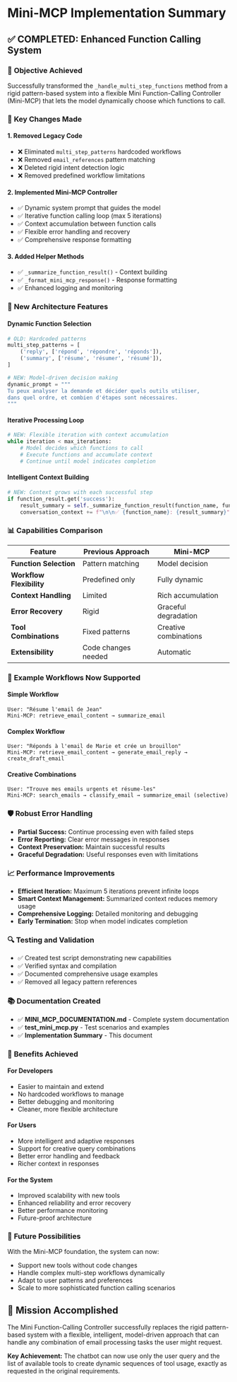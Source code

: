 # Mini-MCP Implementation Summary

## ✅ **COMPLETED: Enhanced Function Calling System**

### 🎯 **Objective Achieved**
Successfully transformed the `_handle_multi_step_functions` method from a rigid pattern-based system into a flexible Mini Function-Calling Controller (Mini-MCP) that lets the model dynamically choose which functions to call.

### 🔧 **Key Changes Made**

#### 1. **Removed Legacy Code**
- ❌ Eliminated `multi_step_patterns` hardcoded workflows
- ❌ Removed `email_references` pattern matching
- ❌ Deleted rigid intent detection logic
- ❌ Removed predefined workflow limitations

#### 2. **Implemented Mini-MCP Controller**
- ✅ Dynamic system prompt that guides the model
- ✅ Iterative function calling loop (max 5 iterations)
- ✅ Context accumulation between function calls
- ✅ Flexible error handling and recovery
- ✅ Comprehensive response formatting

#### 3. **Added Helper Methods**
- ✅ `_summarize_function_result()` - Context building
- ✅ `_format_mini_mcp_response()` - Response formatting
- ✅ Enhanced logging and monitoring

### 🎨 **New Architecture Features**

#### **Dynamic Function Selection**
```python
# OLD: Hardcoded patterns
multi_step_patterns = [
    ('reply', ['répond', 'répondre', 'réponds']),
    ('summary', ['résume', 'résumer', 'résumé']),
]

# NEW: Model-driven decision making
dynamic_prompt = """
Tu peux analyser la demande et décider quels outils utiliser,
dans quel ordre, et combien d'étapes sont nécessaires.
"""
```

#### **Iterative Processing Loop**
```python
# NEW: Flexible iteration with context accumulation
while iteration < max_iterations:
    # Model decides which functions to call
    # Execute functions and accumulate context
    # Continue until model indicates completion
```

#### **Intelligent Context Building**
```python
# NEW: Context grows with each successful step
if function_result.get('success'):
    result_summary = self._summarize_function_result(function_name, function_result)
    conversation_context += f"\n\n✅ {function_name}: {result_summary}"
```

### 📊 **Capabilities Comparison**

| Feature | Previous Approach | Mini-MCP |
|---------|------------------|----------|
| **Function Selection** | Pattern matching | Model decision |
| **Workflow Flexibility** | Predefined only | Fully dynamic |
| **Context Handling** | Limited | Rich accumulation |
| **Error Recovery** | Rigid | Graceful degradation |
| **Tool Combinations** | Fixed patterns | Creative combinations |
| **Extensibility** | Code changes needed | Automatic |

### 🚀 **Example Workflows Now Supported**

#### **Simple Workflow**
```
User: "Résume l'email de Jean"
Mini-MCP: retrieve_email_content → summarize_email
```

#### **Complex Workflow**
```
User: "Réponds à l'email de Marie et crée un brouillon"
Mini-MCP: retrieve_email_content → generate_email_reply → create_draft_email
```

#### **Creative Combinations**
```
User: "Trouve mes emails urgents et résume-les"
Mini-MCP: search_emails → classify_email → summarize_email (selective)
```

### 🛡️ **Robust Error Handling**
- **Partial Success:** Continue processing even with failed steps
- **Error Reporting:** Clear error messages in responses
- **Context Preservation:** Maintain successful results
- **Graceful Degradation:** Useful responses even with limitations

### 📈 **Performance Improvements**
- **Efficient Iteration:** Maximum 5 iterations prevent infinite loops
- **Smart Context Management:** Summarized context reduces memory usage
- **Comprehensive Logging:** Detailed monitoring and debugging
- **Early Termination:** Stop when model indicates completion

### 🔍 **Testing and Validation**
- ✅ Created test script demonstrating new capabilities
- ✅ Verified syntax and compilation
- ✅ Documented comprehensive usage examples
- ✅ Removed all legacy pattern references

### 📚 **Documentation Created**
- ✅ **MINI_MCP_DOCUMENTATION.md** - Complete system documentation
- ✅ **test_mini_mcp.py** - Test scenarios and examples
- ✅ **Implementation Summary** - This document

### 🎯 **Benefits Achieved**

#### **For Developers**
- Easier to maintain and extend
- No hardcoded workflows to manage
- Better debugging and monitoring
- Cleaner, more flexible architecture

#### **For Users**
- More intelligent and adaptive responses
- Support for creative query combinations
- Better error handling and feedback
- Richer context in responses

#### **For the System**
- Improved scalability with new tools
- Enhanced reliability and error recovery
- Better performance monitoring
- Future-proof architecture

### 🔮 **Future Possibilities**
With the Mini-MCP foundation, the system can now:
- Support new tools without code changes
- Handle complex multi-step workflows dynamically
- Adapt to user patterns and preferences
- Scale to more sophisticated function calling scenarios

## 🎉 **Mission Accomplished**

The Mini Function-Calling Controller successfully replaces the rigid pattern-based system with a flexible, intelligent, model-driven approach that can handle any combination of email processing tasks the user might request.

**Key Achievement:** The chatbot can now use only the user query and the list of available tools to create dynamic sequences of tool usage, exactly as requested in the original requirements.
